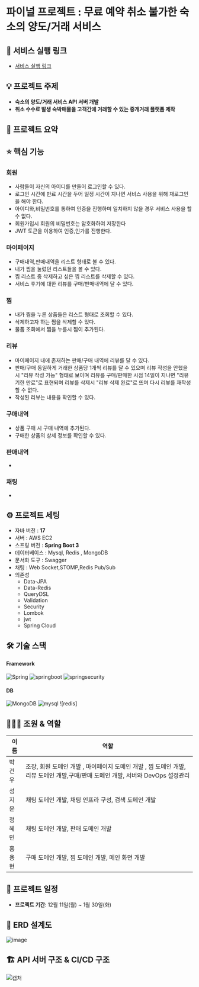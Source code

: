 # 파이널 프로젝트 : 무료 예약 취소 불가한 숙소의 양도/거래 서비스

## 🎢 서비스 실행 링크

- [서비스 실행 링크](https://dev.dhlbrqe2v28e4.amplifyapp.com/home)

## 💡 프로젝트 주제

- **숙소의 양도/거래 서비스 API 서버 개발**
- **취소 수수료 발생 숙박매물을 고객간에 거래할 수 있는 중개거래 플랫폼 제작**

## 📝 프로젝트 요약

## ⭐️ 핵심 기능

### 회원

- 사람들이 자신의 아이디를 만들어 로그인할 수 있다.
- 로그인 시간에 만료 시간을 두어 일정 시간이 지나면 서비스 사용을 위해 재로그인을 해야 한다.
- 아이디와,비밀번호를 통하여 인증을 진행하며 일치하지 않을 경우 서비스 사용을 할 수 없다.
- 회원가입시 회원의 비밀번호는 암호화하여 저장한다
- JWT 토큰을 이용하여 인증,인가를 진행한다.

### 마이페이지

- 구매내역,판매내역을 리스트 형태로 볼 수 있다.
- 내가 찜을 눌렀던 리스트들을 볼 수 있다.
- 찜 리스트 중 삭제하고 싶은 찜 리스트를 삭제할 수 있다.
- 서비스 후기에 대한 리뷰를 구매/판매내역에 달 수 있다.

### 찜

- 내가 찜을 누른 상품들은 리스트 형태로 조회할 수 있다.
- 삭제하고자 하는 찜을 삭제할 수 있다.
- 물품 조회에서 찜을 누를시 찜이 추가된다.

### 리뷰
- 마이페이지 내에 존재하는 판매/구매 내역에 리뷰를 달 수 있다.
- 판매/구매 동일하게 거래한 상품당 1개씩 리뷰를 달 수 있으며 리뷰 작성을 안했을 시 "리뷰 작성 가능" 형태로 보이며 리뷰를 구매/판매한 시점 14일이 지나면 "리뷰 기한 만료"로 표현되며 
  리뷰를 삭제시 "리뷰 삭제 완료"로 뜨며 다시 리뷰를 재작성할 수 없다.
- 작성된 리뷰는 내용을 확인할 수 있다.

### 구매내역
- 상품 구매 시 구매 내역에 추가된다.
- 구매한 상품의 상세 정보를 확인할 수 있다.

### 판매내역
- 

### 채팅
- 


## ⚙️ 프로젝트 세팅

- 자바 버전 : **17**
- 서버 : AWS EC2
- 스프링 버전 : **Spring Boot 3**
- 데이터베이스 : Mysql, Redis , MongoDB 
- 문서화 도구 : Swagger
- 채팅 : Web Socket,STOMP,Redis Pub/Sub
- 의존성
    - Data-JPA
    - Data-Redis
    - QueryDSL
    - Validation
    - Security
    - Lombok
    - jwt
    - Spring Cloud

## 🛠️ 기술 스택
#### Framework
![Spring](https://img.shields.io/badge/spring-6DB33F?style=for-the-badge&logo=spring&logoColor=white)
![springboot](https://img.shields.io/badge/springboot-6DB33F.svg?style=for-the-badge&logo=springboot&logoColor=white)
![springsecurity](https://img.shields.io/badge/springsecurity-6DB33F.svg?style=for-the-badge&logo=springsecurity&logoColor=white)

#### DB
![MongoDB](https://img.shields.io/badge/H2-%234ea94b.svg?style=for-the-badge&logo=htop&logoColor=white)
![mysql](https://img.shields.io/badge/mysql-4479A1.svg?style=for-the-badge&logo=mysql&logoColor=white)
![redis]

## 🧑‍🤝‍🧑 조원 & 역할

| 이름  | 역할                             |
|-----|--------------------------------|
| 박건우 | 조장, 회원 도메인 개발 , 마이페이지 도메인 개발 , 찜 도메인 개발, 리뷰 도메인 개발,구매/판매 도메인 개발, 서버와 DevOps 설정관리|
| 성지운 | 채팅 도메인 개발, 채팅 인프라 구성, 검색 도메인 개발|
| 정혜민 | 채팅 도메인 개발, 판매 도메인 개발|
| 홍용현 | 구매 도메인 개발, 찜 도메인 개발, 메인 화면 개발|

## 🚀 프로젝트 일정

- **프로젝트 기간**: 12월 11일(월) ~ 1월 30일(화)

## 📐 ERD 설계도

![image](https://github.com/catchroom/BE_CatchRoom/assets/114489245/69507595-d816-42b7-8d52-c70241f19014)


## 🏗 API 서버 구조 & CI/CD 구조

![캡처](https://github.com/catchroom/BE_CatchRoom/assets/50697545/f15ab45d-4626-4e02-a85e-74bac12ed312)


